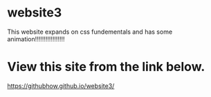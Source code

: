 # website3
This website expands on css fundementals and has some animation!!!!!!!!!!!!!!!!!
# View this site from the link below.
https://githubhow.github.io/website3/